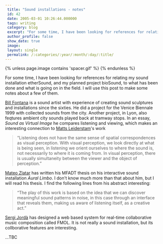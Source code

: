 ```yaml
---
 title: "Sound installations - notes"
 id: 42
 date: 2005-03-01 10:26:44.000000
 tags: writing
 category: blog
 excerpt: "For some time, I have been looking for references for relating my sound installation etherSound, and my planned project bioSound, to what has been done and what is going on in the field. I will use th..."
 author_profile: false
 show_date: true
 image: 
 layout: single
 permalink: /:categories/:year/:month/:day/:title/
---
```

{% unless page.image contains 'spacer.gif' %}
{% endunless %}

For some time, I have been looking for references for relating my sound installation etherSound, and my planned project bioSound, to what has been done and what is going on in the field. I will use this post to make some notes about a few of them.


<a href="http://www.resoundings.org/">Bill Fontana</a> is a sound artist with experience of creating sound sculptures and installations since the sixties. He did a project for the Venice Biennale 1999 with collected sounds from the city. Another project, in Lyon, also feqtures ambient city sounds played back at tramway stops. In an essay, <em>Sound as Virtual Image</em> he compares listening and viewing, which makes an interesting connection to <a href="http://www.seeandseen.net">Matts Leiderstam</a>'s work
<blockquote>
&ldquo;Listening does not have the same sense of spatial correspondences as visual perception. With visual perception, we look directly at what is being seen, in listening we orient ourselves to where the sound is, not necessarily to where it is coming from. In visual perception, there is usually simultaneity between the viewer and the object of perception.&rdquo;</blockquote>

<a href="http://www.mateozlatar.com">Mateo Zlatar</a> has written his MFADT thesis on his interactive sound installation <em>Aural Limbo</em>. I don't know much more than that about him, but I will read his thesis. I find the following lines from his abstract interesting:
<blockquote>
&ldquo;The play of this work is based on the idea that we can
discover meaningful sound patterns in noise, in this case
through an interface that reveals them, making us aware
of listening itself, as a creative act.&rdquo;</blockquote>

<a href="http://www.iua.upf.es/~sergi/">Sergi Jord&agrave;</a> has designed a web based system for real-time collaborative music composition called FMOL. It is not really a sound installation, but its collborative features are interesting.


...TBC
